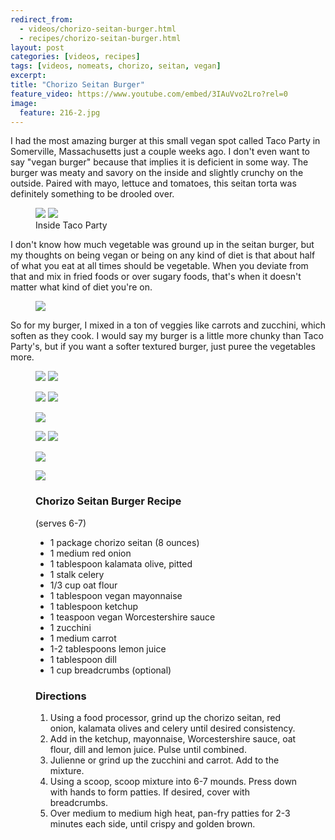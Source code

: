 ```yaml
---
redirect_from: 
  - videos/chorizo-seitan-burger.html
  - recipes/chorizo-seitan-burger.html
layout: post
categories: [videos, recipes]
tags: [videos, nomeats, chorizo, seitan, vegan]
excerpt: 
title: "Chorizo Seitan Burger"
feature_video: https://www.youtube.com/embed/3IAuVvo2Lro?rel=0
image:
  feature: 216-2.jpg
---
```


I had the most amazing burger at this small vegan spot called Taco Party in Somerville, Massachusetts just a couple weeks ago. I don't even want to say "vegan burger" because that implies it is deficient in some way.  The burger was meaty and savory on the inside and slightly crunchy on the outside.  Paired with mayo, lettuce and tomatoes, this seitan torta was definitely something to be drooled over.

<figure class="half">
<img src="/images/216-2a.jpg">
<img src="/images/216-2b.jpg">
 <figcaption> Inside Taco Party </figcaption>
</figure>

I don't know how much vegetable was ground up in the seitan burger, but my thoughts on being vegan or being on any kind of diet is that about half of what you eat at all times should be vegetable.  When you deviate from that and mix in fried foods or over sugary foods, that's when it doesn't matter what kind of diet you're on.  

<figure>
    <img src="/images/216-9.jpg">
</figure>

So for my burger, I mixed in a ton of veggies like carrots and zucchini, which soften as they cook.  I would say my burger is a little more chunky than Taco Party's, but if you want a softer textured burger, just puree the vegetables more.

<figure class="half">
<img src="/images/216-4.jpg">
<img src="/images/216-5.jpg">
</figure>

<figure class="half">
<img src="/images/216-7.jpg">
<img src="/images/216-8.jpg">
</figure>

<figure>
    <img src="/images/216-10.jpg">
</figure>

<figure class="half">
<img src="/images/216-11.jpg">
<img src="/images/216-12.jpg">
</figure>

<figure>
    <img src="/images/216-14.jpg">
</figure> 
<figure>
    <img src="/images/216-15.jpg">
</figure> 


<figure class="ingredients" markdown="1">

### Chorizo Seitan Burger Recipe
(serves 6-7)

- 1 package chorizo seitan (8 ounces)
- 1 medium red onion
- 1 tablespoon kalamata olive, pitted
- 1 stalk celery
- 1/3 cup oat flour
- 1 tablespoon vegan mayonnaise
- 1 tablespoon ketchup
- 1 teaspoon vegan Worcestershire sauce
- 1 zucchini
- 1 medium carrot
- 1-2 tablespoons lemon juice
- 1 tablespoon dill
- 1 cup breadcrumbs (optional)


</figure>
<figure class="directions" markdown="1">

### Directions

1. Using a food processor, grind up the chorizo seitan, red onion, kalamata olives and celery until desired consistency.
2. Add in the ketchup, mayonnaise, Worcestershire sauce, oat flour, dill and lemon juice.  Pulse until combined.
3. Julienne or grind up the zucchini and carrot.  Add to the mixture.
4. Using a scoop, scoop mixture into 6-7 mounds.  Press down with hands to form patties. If desired, cover with breadcrumbs.
5. Over medium to medium high heat, pan-fry patties for 2-3 minutes each side, until crispy and golden brown.

</figure>